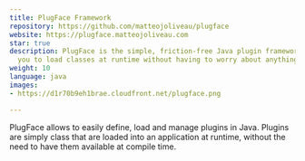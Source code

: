 ```yaml
---
title: PlugFace Framework
repository: https://github.com/matteojoliveau/plugface
website: https://plugface.matteojoliveau.com
star: true
description: PlugFace is the simple, friction-free Java plugin framework that allows
  you to load classes at runtime without having to worry about anything.
weight: 10
language: java
images:
- https://d1r70b9eh1brae.cloudfront.net/plugface.png

---
```

PlugFace allows to easily define, load and manage plugins in Java. Plugins are simply class that are loaded into an application at runtime, without the need to have them available at compile time.
